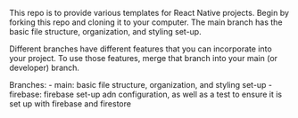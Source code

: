 This repo is to provide various templates for React Native projects. Begin by forking this repo and cloning it to your computer. The main branch has  the basic file structure, organization, and styling set-up.

Different branches have different features that you can incorporate into your project. To use those features, merge that branch into your main (or developer) branch.

Branches:
    - main: basic file structure, organization, and styling set-up
    - firebase: firebase set-up adn configuration, as well as a test to ensure it is set up with firebase and firestore
    
